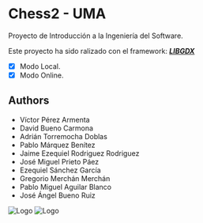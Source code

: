 
# Chess2 - UMA

Proyecto de Introducción a la Ingeniería del Software.

Este proyecto ha sido ralizado con el framework:     [***LIBGDX***](https://libgdx.com/)

- [x]  Modo Local.
- [x]  Modo Online. 

## Authors
-   Víctor Pérez Armenta  			
-   David Bueno Carmona 			
-   Adrián Torremocha Doblas  			
-   Pablo Márquez Benítez  			
-   Jaime Ezequiel Rodriguez Rodriguez 	
-   José Miguel Prieto Páez 			
-   Ezequiel Sánchez García 			
-   Gregorio Merchán Merchán 			
-   Pablo Miguel Aguilar Blanco 	 		
-   José Ángel Bueno Ruiz


![Logo](https://i.imgur.com/ZqeEfQR.png#gh-dark-mode-only)
![Logo](https://i.imgur.com/fiNfJgw.png#gh-light-mode-only)

